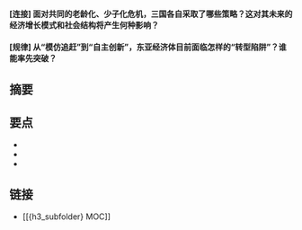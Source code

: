 #### [连接] 面对共同的老龄化、少子化危机，三国各自采取了哪些策略？这对其未来的经济增长模式和社会结构将产生何种影响？


#### [规律] 从“模仿追赶”到“自主创新”，东亚经济体目前面临怎样的“转型陷阱”？谁能率先突破？


## 摘要


## 要点

- 
- 
- 

## 链接

- [[{h3_subfolder} MOC]]
